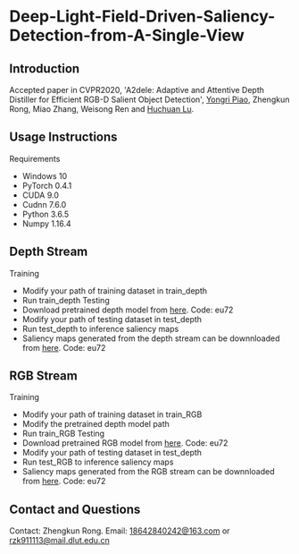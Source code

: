 # Deep-Light-Field-Driven-Saliency-Detection-from-A-Single-View
## Introduction
Accepted paper in CVPR2020, 'A2dele: Adaptive and Attentive Depth Distiller for Efficient RGB-D Salient Object Detection', [Yongri Piao](http://ice.dlut.edu.cn/yrpiao/), Zhengkun Rong, Miao Zhang, Weisong Ren and [Huchuan Lu](http://ice.dlut.edu.cn/lu/publications.html).

## Usage Instructions
Requirements
* Windows 10
* PyTorch 0.4.1
* CUDA 9.0
* Cudnn 7.6.0
* Python 3.6.5
* Numpy 1.16.4

## Depth Stream
Training
* Modify your path of training dataset in train_depth
* Run train_depth
Testing
* Download pretrained depth model from [here](https://pan.baidu.com/s/1cm5nkdKVHU2vCIqgzlmLMw). Code: eu72
* Modify your path of testing dataset in test_depth
* Run test_depth to inference saliency maps
* Saliency maps generated from the depth stream can be downnloaded from [here](https://pan.baidu.com/s/1cm5nkdKVHU2vCIqgzlmLMw). Code: eu72

## RGB Stream
Training
* Modify your path of training dataset in train_RGB
* Modify the pretrained depth model path
* Run train_RGB
Testing
* Download pretrained RGB model from [here](https://pan.baidu.com/s/1cm5nkdKVHU2vCIqgzlmLMw). Code: eu72
* Modify your path of testing dataset in test_depth
* Run test_RGB to inference saliency maps
* Saliency maps generated from the RGB stream can be downnloaded from [here](https://pan.baidu.com/s/1cm5nkdKVHU2vCIqgzlmLMw). Code: eu72

## Contact and Questions
Contact: Zhengkun Rong. Email: 18642840242@163.com or rzk911113@mail.dlut.edu.cn
